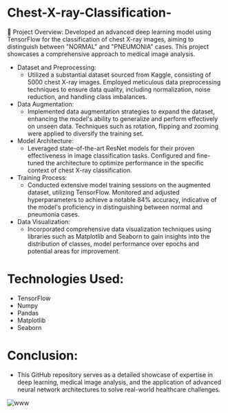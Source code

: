 # Chest-X-ray-Classification-
🚀 Project Overview:
Developed an advanced deep learning model using TensorFlow for the classification of chest X-ray images, aiming to distinguish between "NORMAL" and "PNEUMONIA" cases. This project showcases a comprehensive approach to medical image analysis.

* Dataset and Preprocessing:
   * Utilized a substantial dataset sourced from Kaggle, consisting of 5000 chest X-ray images. Employed meticulous data preprocessing techniques to ensure data quality, including 
     normalization, noise reduction, and handling class imbalances.
* Data Augmentation:
   * Implemented data augmentation strategies to expand the dataset, enhancing the model's ability to generalize and perform effectively on unseen data. Techniques such as rotation, 
     flipping and zooming were applied to diversify the training set.
* Model Architecture:
   * Leveraged state-of-the-art ResNet models for their proven effectiveness in image classification tasks. Configured and fine-tuned the architecture to optimize performance in the 
     specific context of chest X-ray classification.
* Training Process:
   *  Conducted extensive model training sessions on the augmented dataset, utilizing TensorFlow. Monitored and adjusted hyperparameters to achieve a notable 84% accuracy, indicative of 
      the  model's proficiency in distinguishing between normal and pneumonia cases.
* Data Visualization:
   * Incorporated comprehensive data visualization techniques using libraries such as Matplotlib and Seaborn to gain insights into the distribution of classes, model performance over 
     epochs and potential areas for improvement.

# Technologies Used:
 * TensorFlow
 * Numpy
 * Pandas
 * Matplotlib
 * Seaborn

# Conclusion:
* This GitHub repository serves as a detailed showcase of expertise in deep learning, medical image analysis, and the application of advanced neural network architectures to solve real-world healthcare challenges.

![www](https://github.com/rajeshsingh123/Chest-X-ray-Classification-/assets/100190385/78898c76-cc34-42a3-a6a9-162c5427c5e1)

